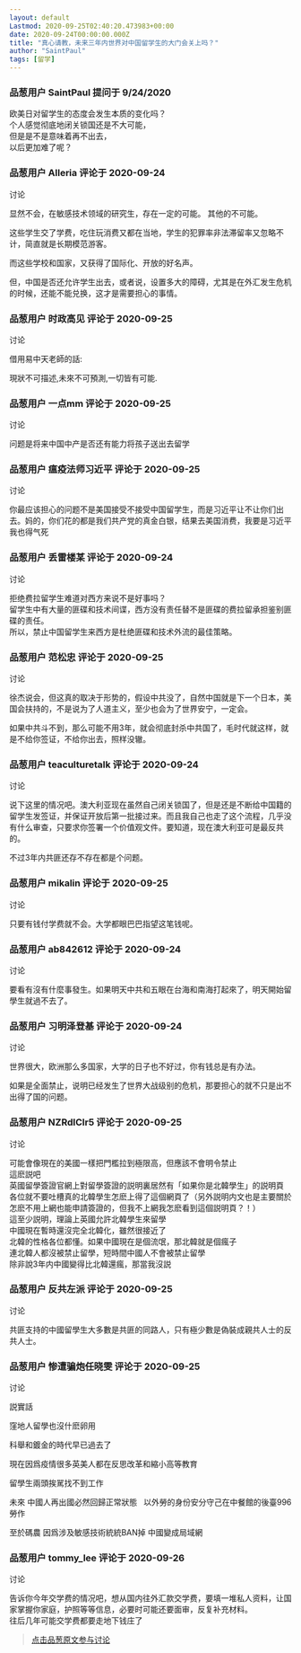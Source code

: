 ```yaml
---
layout: default
Lastmod: 2020-09-25T02:40:20.473983+00:00
date: 2020-09-24T00:00:00.000Z
title: "真心请教，未来三年内世界对中国留学生的大门会关上吗？"
author: "SaintPaul"
tags: [留学]
---
```



### 品葱用户 **SaintPaul** 提问于 9/24/2020
    
欧美日对留学生的态度会发生本质的变化吗？  
个人感觉彻底地闭关锁国还是不大可能，  
但是是不是意味着再不出去，  
以后更加难了呢？
    
                

### 品葱用户 **Alleria** 评论于 2020-09-24
讨论

        
显然不会，在敏感技术领域的研究生，存在一定的可能。 其他的不可能。  
  
这些学生交了学费，吃住玩消费又都在当地，学生的犯罪率非法滞留率又忽略不计，简直就是长期模范游客。  
  
而这些学校和国家，又获得了国际化、开放的好名声。  
  
但，中国是否还允许学生出去，或者说，设置多大的障碍，尤其是在外汇发生危机的时候，还能不能兑换，这才是需要担心的事情。
        
                

### 品葱用户 **时政高见** 评论于 2020-09-25
讨论

        
借用易中天老師的話:  
  
現狀不可描述,未來不可預測,一切皆有可能.
        
                

### 品葱用户 **一点mm** 评论于 2020-09-25
讨论

        
问题是将来中国中产是否还有能力将孩子送出去留学
        
                

### 品葱用户 **瘟疫法师习近平** 评论于 2020-09-25
讨论

        
你最应该担心的问题不是美国接受不接受中国留学生，而是习近平让不让你们出去。妈的，你们花的都是我们共产党的真金白银，结果去美国消费，我要是习近平我也得气死
        
                

### 品葱用户 **丢雷楼某** 评论于 2020-09-24
讨论

        
拒绝费拉留学生难道对西方来说不是好事吗？  
留学生中有大量的匪碟和技术间谍，西方没有责任替不是匪碟的费拉留承担鉴别匪碟的责任。  
所以，禁止中国留学生来西方是杜绝匪碟和技术外流的最佳策略。
        
                

### 品葱用户 **范松忠** 评论于 2020-09-25
讨论

        
徐杰说会，但这真的取决于形势的，假设中共没了，自然中国就是下一个日本，美国会扶持的，不是说为了人道主义，至少也会为了世界安宁，一定会。  
  
如果中共斗不到，那么可能不用3年，就会彻底封杀中共国了，毛时代就这样，就是不给你签证，不给你出去，照样没辙。
        
                

### 品葱用户 **teaculturetalk** 评论于 2020-09-24
讨论

        
说下这里的情况吧。澳大利亚现在虽然自己闭关锁国了，但是还是不断给中国籍的留学生发签证，并保证开放后第一批接过来。而且我自己也走了这个流程，几乎没有什么审查，只要求你签署一个价值观文件。要知道，现在澳大利亚可是最反共的。  
  
不过3年内共匪还存不存在都是个问题。
        
                

### 品葱用户 **mikalin** 评论于 2020-09-25
讨论

        
只要有钱付学费就不会。大学都眼巴巴指望这笔钱呢。
        
                

### 品葱用户 **ab842612** 评论于 2020-09-24
讨论

        
要看有沒有什麼事發生。如果明天中共和五眼在台海和南海打起來了，明天開始留學生就過不去了。
        
                

### 品葱用户 **习明泽登基** 评论于 2020-09-24
讨论

        
世界很大，欧洲那么多国家，大学的日子也不好过，你有钱总是有办法。  
  
如果是全面禁止，说明已经发生了世界大战级别的危机，那要担心的就不只是出不出得了国的问题。
        
                

### 品葱用户 **NZRdlClr5** 评论于 2020-09-25
讨论

        
可能會像現在的美國一樣把門檻拉到極限高，但應該不會明令禁止  
這麽説吧  
英國留學簽證官網上對留學簽證的説明裏居然有「如果你是北韓學生」的説明頁  
各位就不要吐槽真的北韓學生怎麽上得了這個網頁了（另外説明内文也是主要關於怎麽不用上網也能申請簽證的，但我不上網我怎麽看到這個説明頁？！）  
這至少説明，理論上英國允許北韓學生來留學  
中國現在暫時還沒完全北韓化，雖然很接近了  
北韓的性格各位都懂。如果中國現在是個流氓，那北韓就是個瘋子  
連北韓人都沒被禁止留學，短時間中國人不會被禁止留學  
除非說3年内中國變得比北韓還瘋，那當我沒説
        
                

### 品葱用户 **反共左派** 评论于 2020-09-25
讨论

        
共匪支持的中國留學生大多數是共匪的同路人，只有極少數是偽裝成親共人士的反共人士。
        
                

### 品葱用户 **惨遭骗炮任晓雯** 评论于 2020-09-25
讨论

        
説實話  
  
窪地人留學也沒什麽卵用   
  
科舉和鍍金的時代早已過去了  
  
現在因爲疫情很多英美人都在反思改革和縮小高等教育   
  
留學生兩頭挨駡找不到工作  
  
  
未來 中國人再出國必然回歸正常狀態   以外勞的身份安分守己在中餐館的後臺996勞作   
  
至於碼農 因爲涉及敏感技術統統BAN掉 中國變成局域網
        
                

### 品葱用户 **tommy_lee** 评论于 2020-09-26
讨论

        
告诉你今年交学费的情况吧，想从国内往外汇款交学费，要填一堆私人资料，让国家掌握你家庭，护照等等信息，必要时可能还要面审，反复补充材料。  
往后几年可能交学费都要走地下钱庄了
        
                





> [点击品葱原文参与讨论](https://pincong.rocks/question/31424)

